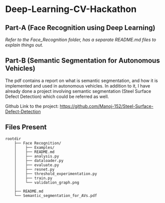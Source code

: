 # Deep-Learning-CV-Hackathon

## Part-A (Face Recognition using Deep Learning)

*Refer to the Face_Recognition folder, has a separate README.md files to explain things out.*

## Part-B (Semantic Segmentation for Autonomous Vehicles)

The pdf contains a report on what is semantic segmentation, and how it is implemented and used in autonomous vehicles. In addition to it, I have already done a project involving semantic segmentation (Steel Surface Defect Detection) which could be referred as well.

Github Link to the project: https://github.com/Manoj-152/Steel-Surface-Defect-Detection

## Files Present

```
rootdir
    ├── Face Recognition/
    │    ├── Examples/
    │    ├── README.md
    │    ├── analysis.py
    │    ├── dataloader.py
    │    ├── evaluate.py
    │    ├── resnet.py
    │    ├── threshold_experimentation.py
    │    ├── train.py
    │    └── validation_graph.png
    │
    ├── README.md
    └── Semantic_segmentation_for_AVs.pdf
```
